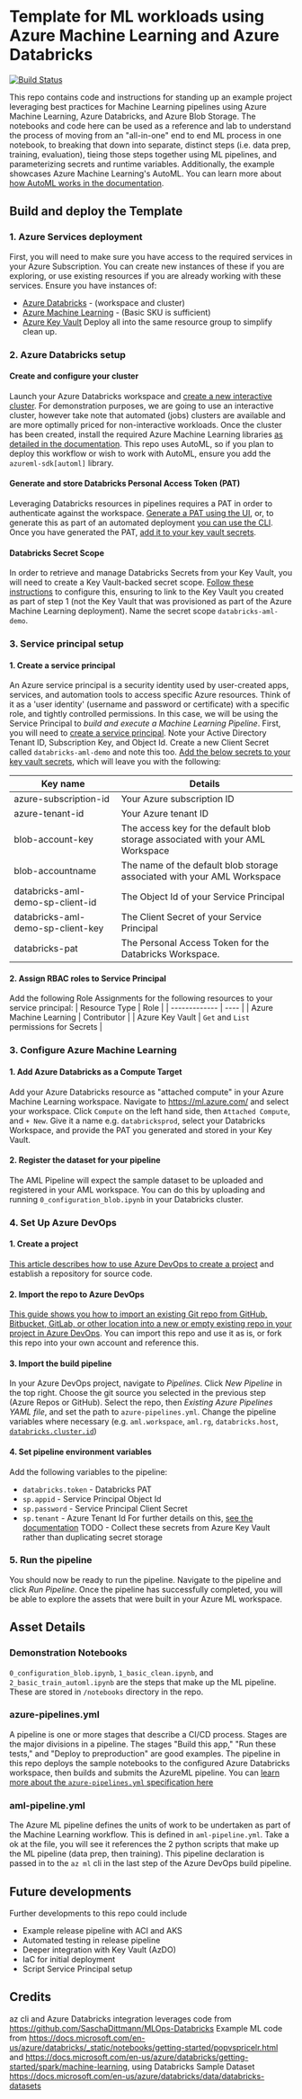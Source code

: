 # Template for ML workloads using Azure Machine Learning and Azure Databricks

[![Build Status](https://dev.azure.com/jpazuredev/machinelearning-devops/_apis/build/status/joe-plumb.aml-databricks-example?branchName=master)](https://dev.azure.com/jpazuredev/machinelearning-devops/_build/latest?definitionId=8&branchName=master)

This repo contains code and instructions for standing up an example project leveraging best practices for Machine Learning pipelines using Azure Machine Learning, Azure Databricks, and Azure Blob Storage. The notebooks and code here can be used as a reference and lab to understand the process of moving from an "all-in-one" end to end ML process in one notebook, to breaking that down into separate, distinct steps (i.e. data prep, training, evaluation), tieing those steps together using ML pipelines, and parameterizing secrets and runtime variables. Additionally, the example showcases Azure Machine Learning's AutoML. You can learn more about [how AutoML works in the documentation](https://docs.microsoft.com/en-us/azure/machine-learning/concept-automated-ml).

## Build and deploy the Template

### 1. Azure Services deployment
First, you will need to make sure you have access to the required services in your Azure Subscription. You can create new instances of these if you are exploring, or use existing resources if you are already working with these services. Ensure you have instances of:
 - [Azure Databricks](https://ms.portal.azure.com/#create/Microsoft.Databricks) - (workspace and cluster)
 - [Azure Machine Learning](https://ms.portal.azure.com/#create/Microsoft.MachineLearningServices) - (Basic SKU is sufficient)
 - [Azure Key Vault](https://ms.portal.azure.com/#create/Microsoft.KeyVault)
Deploy all into the same resource group to simplify clean up.

### 2. Azure Databricks setup
#### Create and configure your cluster
Launch your Azure Databricks workspace and [create a new interactive cluster](https://docs.microsoft.com/en-us/azure/databricks/clusters/create). For demonstration purposes, we are going to use an interactive cluster, however take note that automated (jobs) clusters are available and are more optimally priced for non-interactive workloads.
Once the cluster has been created, install the required Azure Machine Learning libraries [as detailed in the documentation](https://docs.microsoft.com/en-gb/azure/machine-learning/how-to-configure-environment#azure-databricks). This repo uses AutoML, so if you plan to deploy this workflow or wish to work with AutoML, ensure you add the `azureml-sdk[automl]` library.
#### Generate and store Databricks Personal Access Token (PAT)
Leveraging Databricks resources in pipelines requires a PAT in order to authenticate against the workspace. [Generate a PAT using the UI](https://docs.databricks.com/dev-tools/api/latest/authentication.html#generate-a-personal-access-token), or, to generate this as part of an automated deployment [you can use the CLI](https://cloudarchitected.com/2020/01/provisioning-azure-databricks-and-pat-tokens-with-terraform/).
Once you have generated the PAT, [add it to your key vault secrets](https://docs.microsoft.com/en-us/azure/key-vault/secrets/quick-create-portal#add-a-secret-to-key-vault).
#### Databricks Secret Scope
In order to retrieve and manage Databricks Secrets from your Key Vault, you will need to create a Key Vault-backed secret scope. [Follow these instructions](https://docs.microsoft.com/en-us/azure/databricks/security/secrets/secret-scopes#--create-an-azure-key-vault-backed-secret-scope) to configure this, ensuring to link to the Key Vault you created as part of step 1 (not the Key Vault that was provisioned as part of the Azure Machine Learning deployment). Name the secret scope `databricks-aml-demo`.

### 3. Service principal setup
#### 1. Create a service principal
An Azure service principal is a security identity used by user-created apps, services, and automation tools to access specific Azure resources. Think of it as a 'user identity' (username and password or certificate) with a specific role, and tightly controlled permissions. In this case, we will be using the Service Principal to _build and execute a Machine Learning Pipeline_. First, you will need to [create a service principal](https://docs.microsoft.com/en-us/azure/active-directory/develop/howto-create-service-principal-portal#create-an-azure-active-directory-application). Note your Active Directory Tenant ID, Subscription Key, and Object Id. Create a new Client Secret called `databricks-aml-demo` and note this too. [Add the below secrets to your key vault secrets](https://docs.microsoft.com/en-us/azure/key-vault/secrets/quick-create-portal#add-a-secret-to-key-vault), which will leave you with the following:

| Key name                           | Details                                                                          |
| ---------------------------------- | -------------------------------------------------------------------------------- |
| azure-subscription-id              | Your Azure subscription ID                                                       |
| azure-tenant-id                    | Your Azure tenant ID                                                             |
| blob-account-key                   | The access key for the default blob storage associated with your AML Workspace   |
| blob-accountname                   | The name of the default blob storage associated with your AML Workspace          |
| databricks-aml-demo-sp-client-id   | The Object Id of your Service Principal                                          |
| databricks-aml-demo-sp-client-key  | The Client Secret of your Service Principal                                      |
| databricks-pat                     | The Personal Access Token for the Databricks Workspace.                          |

#### 2. Assign RBAC roles to Service Principal
Add the following Role Assignments for the following resources to your service principal:
| Resource Type | Role |
| ------------- | ---- |
| Azure Machine Learning | Contributor |
| Azure Key Vault | `Get` and `List` permissions for Secrets |

### 3. Configure Azure Machine Learning
#### 1. Add Azure Databricks as a Compute Target
Add your Azure Databricks resource as "attached compute" in your Azure Machine Learning workspace. Navigate to https://ml.azure.com/ and select your workspace. Click `Compute` on the left hand side, then `Attached Compute`, and `+ New`. Give it a name e.g. `databricksprod`, select your Databricks Workspace, and provide the PAT you generated and stored in your Key Vault.
#### 2. Register the dataset for your pipeline
The AML Pipeline will expect the sample dataset to be uploaded and registered in your AML workspace. You can do this by uploading and running `0_configuration_blob.ipynb` in your Databricks cluster.

### 4. Set Up Azure DevOps
#### 1. Create a project
[This article describes how to use Azure DevOps to create a project](https://docs.microsoft.com/en-us/azure/devops/organizations/projects/create-project?view=azure-devops&tabs=preview-page#create-a-project) and establish a repository for source code.
#### 2. Import the repo to Azure DevOps
[This guide shows you how to import an existing Git repo from GitHub, Bitbucket, GitLab, or other location into a new or empty existing repo in your project in Azure DevOps](https://docs.microsoft.com/en-us/azure/devops/repos/git/import-git-repository?view=azure-devops). You can import this repo and use it as is, or fork this repo into your own account and reference this.
#### 3. Import the build pipeline
In your Azure DevOps project, navigate to  _Pipelines_. Click _New Pipeline_ in the top right. Choose the git source you selected in the previous step (Azure Repos or GitHub). Select the repo, then _Existing Azure Pipelines YAML file_, and set the path to `azure-pipelines.yml`. Change the pipeline variables where necessary (e.g. `aml.workspace`, `aml.rg`, `databricks.host`, [`databricks.cluster.id`](https://docs.databricks.com/workspace/workspace-details.html#cluster-url-and-id)) 
#### 4. Set pipeline environment variables
Add the following variables to the pipeline:
 - `databricks.token` - Databricks PAT
 - `sp.appid` - Service Principal Object Id
 - `sp.password` - Service Principal Client Secret
 - `sp.tenant` - Azure Tenant Id
For further details on this, [see the documentation](https://docs.microsoft.com/en-us/azure/devops/pipelines/process/variables?view=azure-devops&tabs=yaml%2Cbatch#set-variables-in-pipeline)
TODO - Collect these secrets from Azure Key Vault rather than duplicating secret storage

### 5. Run the pipeline
You should now be ready to run the pipeline. Navigate to the pipeline and click _Run Pipeline_. Once the pipeline has successfully completed, you will be able to explore the assets that were built in your Azure ML workspace. 

## Asset Details
### Demonstration Notebooks
`0_configuration_blob.ipynb`, `1_basic_clean.ipynb`, and `2_basic_train_automl.ipynb` are the steps that make up the ML pipeline. These are stored in `/notebooks` directory in the repo.

### azure-pipelines.yml
A pipeline is one or more stages that describe a CI/CD process. Stages are the major divisions in a pipeline. The stages "Build this app," "Run these tests," and "Deploy to preproduction" are good examples. The pipeline in this repo deploys the sample notebooks to the configured Azure Databricks workspace, then builds and submits the AzureML pipeline.
You can [learn more about the `azure-pipelines.yml` specification here](https://docs.microsoft.com/en-us/azure/devops/pipelines/yaml-schema?view=azure-devops&tabs=schema%2Cparameter-schema)

### aml-pipeline.yml
The Azure ML pipeline defines the units of work to be undertaken as part of the Machine Learning workflow. This is defined in `aml-pipeline.yml`. Take a ok at the file, you will see it references the 2 python scripts that make up the ML pipeline (data prep, then training). This pipeline declaration is passed in to the `az ml` cli in the last step of the Azure DevOps build pipeline.

## Future developments
Further developments to this repo could include
- Example release pipeline with ACI and AKS
- Automated testing in release pipeline
- Deeper integration with Key Vault (AzDO)
- IaC for initial deployment
- Script Service Principal setup

## Credits
az cli and Azure Databricks integration leverages code from https://github.com/SaschaDittmann/MLOps-Databricks
Example ML code from https://docs.microsoft.com/en-us/azure/databricks/_static/notebooks/getting-started/popvspricelr.html and 
https://docs.microsoft.com/en-us/azure/databricks/getting-started/spark/machine-learning, using Databricks Sample Dataset https://docs.microsoft.com/en-us/azure/databricks/data/databricks-datasets 